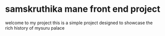 # samskruthika mane front end project
welcome to my project
this is a simple project designed to showcase the rich history of mysuru palace
